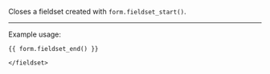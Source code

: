 Closes a fieldset created with `form.fieldset_start()`.

----

Example usage:

    {{ form.fieldset_end() }}

    </fieldset>
